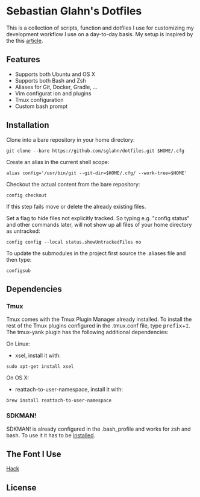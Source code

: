 # Sebastian Glahn's Dotfiles
This is a collection of scripts, function and dotfiles I use for customizing my development workflow I use on a day-to-day basis.
My setup is inspired by the this [article](http://developer.atlassian.com/blog/2016/02/best-way-to-store-dotfiles-git-bare-repo/).

## Features
- Supports both Ubuntu and OS X
- Supports both Bash and Zsh
- Aliases for Git, Docker, Gradle, ...
- Vim configurat	ion and plugins
- Tmux configuration
- Custom bash prompt

## Installation 	
Clone into a bare repository in your home directory:
```
git clone --bare https://github.com/sglahn/dotfiles.git $HOME/.cfg
```
Create an alias in the current shell scope:
```
alias config='/usr/bin/git --git-dir=$HOME/.cfg/ --work-tree=$HOME'
```
Checkout the actual content from the bare repository:
```
config checkout
```
If this step fails move or delete the already existing files.

Set a flag to hide files not explicitly tracked. So typing e.g. "config status" and other commands later, will not show up all files of your home directory as untracked:
```
config config --local status.showUntrackedFiles no
```

To update the submodules in the project first source the .aliases file and then type:
```
configsub
```

## Dependencies
### Tmux
Tmux comes with the Tmux Plugin Manager already installed. To install the rest of the Tmux plugins configured in the .tmux.conf file, type <kbd>prefix</kbd>+<kbd>I</kbd>. The tmux-yank plugin has the following additional dependencies:

On Linux:
- xsel, install it with:
```
sudo apt-get install xsel
```
On OS X:
- reattach-to-user-namespace, install it with:
```
brew install reattach-to-user-namespace
```

### SDKMAN!
SDKMAN! is already configured in the .bash_profile and works for zsh and bash. To use it it has to be [installed](http://sdkman.io/install.html). 

## The Font I Use
[Hack](http://sourcefoundry.org/hack/)

## License
